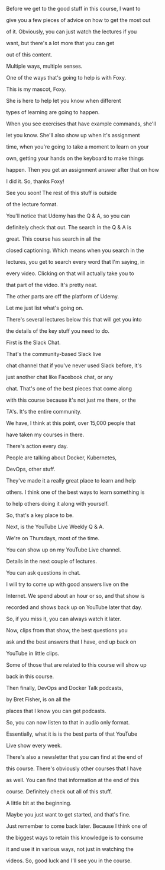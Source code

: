 Before we get to the good stuff in this course, I want to

give you a few pieces of advice on how to get the most out

of it. Obviously, you can just watch the lectures if you

want, but there's a lot more that you can get

out of this content.

Multiple ways, multiple senses.

One of the ways that's going to help is with Foxy.

This is my mascot, Foxy.

She is here to help let you know when different

types of learning are going to happen.

When you see exercises that have example commands, she'll

let you know. She'll also show up when it's assignment

time, when you're going to take a moment to learn on your

own, getting your hands on the keyboard to make things

happen. Then you get an assignment answer after that on how

I did it. So, thanks Foxy!

See you soon! The rest of this stuff is outside

of the lecture format.

You'll notice that Udemy has the Q & A, so you can

definitely check that out. The search in the Q & A is

great. This course has search in all the

closed captioning. Which means when you search in the

lectures, you get to search every word that I'm saying, in

every video. Clicking on that will actually take you to

that part of the video. It's pretty neat.

The other parts are off the platform of Udemy.

Let me just list what's going on.

There's several lectures below this that will get you into

the details of the key stuff you need to do.

First is the Slack Chat.

That's the community-based Slack live

chat channel that if you've never used Slack before, it's

just another chat like Facebook chat, or any

chat. That's one of the best pieces that come along

with this course because it's not just me there, or the

TA's. It's the entire community.

We have, I think at this point, over 15,000 people that

have taken my courses in there.

There's action every day.

People are talking about Docker, Kubernetes,

DevOps, other stuff.

They've made it a really great place to learn and help

others. I think one of the best ways to learn something is

to help others doing it along with yourself.

So, that's a key place to be.

Next, is the YouTube Live Weekly Q & A.

We're on Thursdays, most of the time.

You can show up on my YouTube Live channel.

Details in the next couple of lectures.

You can ask questions in chat.

I will try to come up with good answers live on the

Internet. We spend about an hour or so, and that show is

recorded and shows back up on YouTube later that day.

So, if you miss it, you can always watch it later.

Now, clips from that show, the best questions you

ask and the best answers that I have, end up back on

YouTube in little clips.

Some of those that are related to this course will show up

back in this course.

Then finally, DevOps and Docker Talk podcasts,

by Bret Fisher, is on all the

places that I know you can get podcasts.

So, you can now listen to that in audio only format.

Essentially, what it is is the best parts of that YouTube

Live show every week.

There's also a newsletter that you can find at the end of

this course. There's obviously other courses that I have

as well. You can find that information at the end of this

course. Definitely check out all of this stuff.

A little bit at the beginning.

Maybe you just want to get started, and that's fine.

Just remember to come back later. Because I think one of

the biggest ways to retain this knowledge is to consume

it and use it in various ways, not just in watching the

videos. So, good luck and I'll see you in the course.

